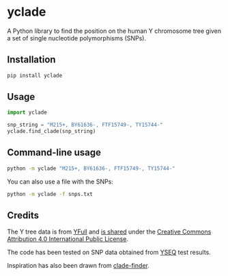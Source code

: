 # yclade

A Python library to find the position on the human Y chromosome tree given a set of single nucleotide polymorphisms (SNPs).

## Installation

```bash
pip install yclade
```

## Usage

```python
import yclade

snp_string = "M215+, BY61636-, FTF15749-, TY15744-"
yclade.find_clade(snp_string)
```

## Command-line usage

```bash
python -m yclade "M215+, BY61636-, FTF15749-, TY15744-"
```

You can also use a file with the SNPs:

```bash
python -m yclade -f snps.txt
```

## Credits

The Y tree data is from [YFull](https://www.yfull.com/) and [is shared](https://github.com/YFullTeam/YTree) under the [Creative Commons Attribution 4.0 International Public License](https://github.com/YFullTeam/YTree/blob/master/LICENSE.md).

The code has been tested on SNP data obtained from [YSEQ](https://www.yseq.net/) test results.

Inspiration has also been drawn from [clade-finder](https://github.com/hprovyn/clade-finder).
